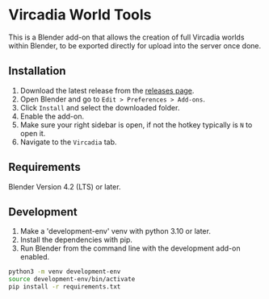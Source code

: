 # Vircadia World Tools

This is a Blender add-on that allows the creation of full Vircadia worlds within Blender, to be exported directly for upload into the server once done.

## Installation

1. Download the latest release from the [releases page](https://github.com/vircadia/vircadia-world-tools/releases).
2. Open Blender and go to `Edit > Preferences > Add-ons`.
3. Click `Install` and select the downloaded folder.
4. Enable the add-on.
5. Make sure your right sidebar is open, if not the hotkey typically is `N` to open it.
6. Navigate to the `Vircadia` tab.

## Requirements

Blender Version 4.2 (LTS) or later.

## Development

1. Make a 'development-env' venv with python 3.10 or later.
2. Install the dependencies with pip.
3. Run Blender from the command line with the development add-on enabled.

```bash
python3 -m venv development-env
source development-env/bin/activate
pip install -r requirements.txt
```